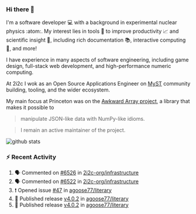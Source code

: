 ### Hi there 👋 

I'm a software developer 💻 with a background in experimental nuclear physics :atom:. My interest lies in tools :wrench: to improve productivity :chart_with_upwards_trend: and scientific insight :telescope:, including rich documentation 📚, interactive computing 🧮, and more! 

I have experience in many aspects of software engineering, including game design, full-stack web development, and high-performance numeric computing. 

At 2i2c I wok as an Open Source Applications Engineer on [MyST](https://github.com/jupyter-book/mystmd) community building, tooling, and the wider ecosystem. 

My main focus at Princeton was on the [Awkward Array project](awkward-array.org/), a library that makes it possible to 
> manipulate JSON-like data with NumPy-like idioms.

> I remain an active maintainer of the project. 

![github stats](https://github-readme-stats.vercel.app/api?username=agoose77&show_icons=true&hide_rank=true&hide_title=true&bg_color=30,e76445,904e95&text_color=efe3ec&icon_color=efe3ec)
<!--
**agoose77/agoose77** is a ✨ _special_ ✨ repository because its `README.md` (this file) appears on your GitHub profile.

Here are some ideas to get you started:

- 🔭 I’m currently working on ...
- 🌱 I’m currently learning ...
- 👯 I’m looking to collaborate on ...
- 🤔 I’m looking for help with ...
- 💬 Ask me about ...
- 📫 How to reach me: ...
- 😄 Pronouns: ...
- ⚡ Fun fact: ...
-->

### :zap: Recent Activity

<!--START_SECTION:activity-->
1. 🗣 Commented on [#6526](https://github.com/2i2c-org/infrastructure/issues/6526#issuecomment-3196199880) in [2i2c-org/infrastructure](https://github.com/2i2c-org/infrastructure)
2. 🗣 Commented on [#6522](https://github.com/2i2c-org/infrastructure/issues/6522#issuecomment-3196154041) in [2i2c-org/infrastructure](https://github.com/2i2c-org/infrastructure)
3. ❗ Opened issue [#47](https://github.com/agoose77/literary/issues/47) in [agoose77/literary](https://github.com/agoose77/literary)
4. 🚀 Published release [v4.0.2](https://github.com/agoose77/literary/releases/tag/v4.0.2) in [agoose77/literary](https://github.com/agoose77/literary)
5. 🚀 Published release [v4.0.2](https://github.com/agoose77/literary/releases/tag/v4.0.2) in [agoose77/literary](https://github.com/agoose77/literary)
<!--END_SECTION:activity-->
